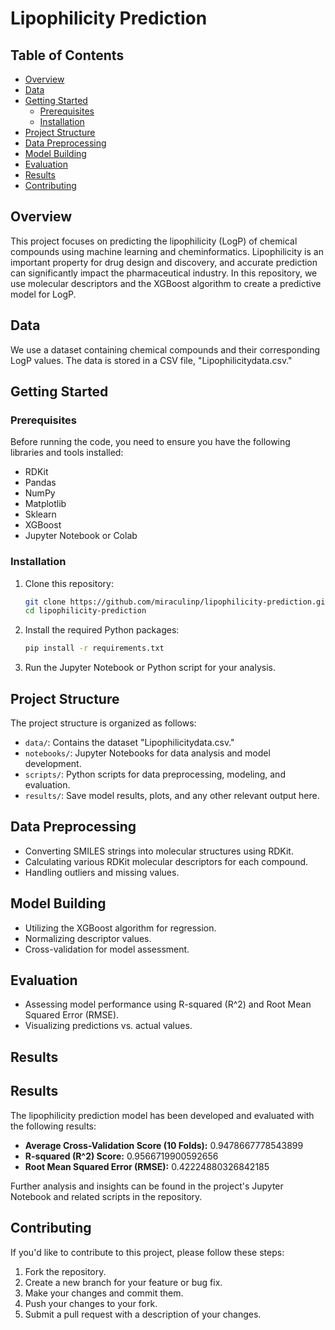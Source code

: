
# Lipophilicity Prediction

## Table of Contents

- [Overview](#overview)
- [Data](#data)
- [Getting Started](#getting-started)
  - [Prerequisites](#prerequisites)
  - [Installation](#installation)
- [Project Structure](#project-structure)
- [Data Preprocessing](#data-preprocessing)
- [Model Building](#model-building)
- [Evaluation](#evaluation)
- [Results](#results)
- [Contributing](#contributing)

## Overview

This project focuses on predicting the lipophilicity (LogP) of chemical compounds using machine learning and cheminformatics. Lipophilicity is an important property for drug design and discovery, and accurate prediction can significantly impact the pharmaceutical industry. In this repository, we use molecular descriptors and the XGBoost algorithm to create a predictive model for LogP.

## Data

We use a dataset containing chemical compounds and their corresponding LogP values. The data is stored in a CSV file, "Lipophilicitydata.csv."

## Getting Started

### Prerequisites

Before running the code, you need to ensure you have the following libraries and tools installed:

- RDKit
- Pandas
- NumPy
- Matplotlib
- Sklearn
- XGBoost
- Jupyter Notebook or Colab

### Installation

1. Clone this repository:

   ```bash
   git clone https://github.com/miraculinp/lipophilicity-prediction.git
   cd lipophilicity-prediction
   ```

2. Install the required Python packages:

   ```bash
   pip install -r requirements.txt
   ```

3. Run the Jupyter Notebook or Python script for your analysis.

## Project Structure

The project structure is organized as follows:

- `data/`: Contains the dataset "Lipophilicitydata.csv."
- `notebooks/`: Jupyter Notebooks for data analysis and model development.
- `scripts/`: Python scripts for data preprocessing, modeling, and evaluation.
- `results/`: Save model results, plots, and any other relevant output here.

## Data Preprocessing

- Converting SMILES strings into molecular structures using RDKit.
- Calculating various RDKit molecular descriptors for each compound.
- Handling outliers and missing values.

## Model Building

- Utilizing the XGBoost algorithm for regression.
- Normalizing descriptor values.
- Cross-validation for model assessment.

## Evaluation

- Assessing model performance using R-squared (R^2) and Root Mean Squared Error (RMSE).
- Visualizing predictions vs. actual values.

## Results

## Results

The lipophilicity prediction model has been developed and evaluated with the following results:

- **Average Cross-Validation Score (10 Folds):** 0.9478667778543899
- **R-squared (R^2) Score:** 0.9566719900592656
- **Root Mean Squared Error (RMSE):** 0.42224880326842185



Further analysis and insights can be found in the project's Jupyter Notebook and related scripts in the repository.


## Contributing

If you'd like to contribute to this project, please follow these steps:

1. Fork the repository.
2. Create a new branch for your feature or bug fix.
3. Make your changes and commit them.
4. Push your changes to your fork.
5. Submit a pull request with a description of your changes.

